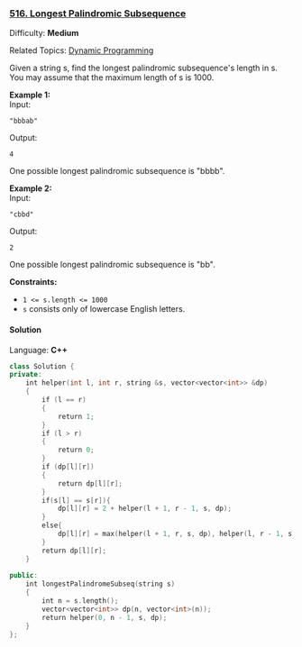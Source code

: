 ### [516\. Longest Palindromic Subsequence](https://leetcode.com/problems/longest-palindromic-subsequence/)

Difficulty: **Medium**

Related Topics: [Dynamic Programming](https://leetcode.com/tag/dynamic-programming/)

Given a string s, find the longest palindromic subsequence's length in s. You may assume that the maximum length of s is 1000.

**Example 1:**  
Input:

```
"bbbab"
```

Output:

```
4
```

One possible longest palindromic subsequence is "bbbb".

**Example 2:**  
Input:

```
"cbbd"
```

Output:

```
2
```

One possible longest palindromic subsequence is "bb".

**Constraints:**

- `1 <= s.length <= 1000`
- `s` consists only of lowercase English letters.

#### Solution

Language: **C++**

```c++
class Solution {
private:
    int helper(int l, int r, string &s, vector<vector<int>> &dp)
    {
        if (l == r)
        {
            return 1;
        }
        if (l > r)
        {
            return 0;
        }
        if (dp[l][r])
        {
            return dp[l][r];
        }
        if(s[l] == s[r]){
            dp[l][r] = 2 + helper(l + 1, r - 1, s, dp);
        }
        else{
            dp[l][r] = max(helper(l + 1, r, s, dp), helper(l, r - 1, s, dp));
        }
        return dp[l][r];
    }
​
public:
    int longestPalindromeSubseq(string s)
    {
        int n = s.length();
        vector<vector<int>> dp(n, vector<int>(n));
        return helper(0, n - 1, s, dp);
    }
};
```
